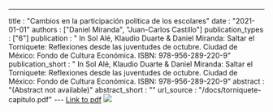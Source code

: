 ---
title : "Cambios en la participación política de los escolares"
date : "2021-01-01"
authors : ["Daniel Miranda", "Juan-Carlos Castillo"]
publication_types : ["6"]
publication : "  In Sol Alé, Klaudio Duarte & Daniel Miranda: Saltar el Torniquete: Reflexiones desde las juventudes de octubre. Ciudad de México: Fondo de Cultura Económica. ISBN: 978-956-289-220-9"
publication_short : "  In Sol Alé, Klaudio Duarte & Daniel Miranda: Saltar el Torniquete: Reflexiones desde las juventudes de octubre. Ciudad de México: Fondo de Cultura Económica. ISBN: 978-956-289-220-9"
abstract : "(Abstract not available)"
abstract_short : ""
url_source : "/docs/torniquete-capitulo.pdf"
--- [Link to pdf](/docs/torniquete-capitulo.pdf) ![](/images/torniquete.png)
